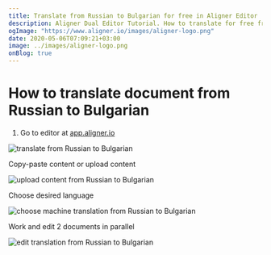 ```yaml
---
title: Translate from Russian to Bulgarian for free in Aligner Editor
description: Aligner Dual Editor Tutorial. How to translate for free from Russian to Bulgarian. Aligner is multilingual document management platform. 
ogImage: "https://www.aligner.io/images/aligner-logo.png"
date: 2020-05-06T07:09:21+03:00
image: ../images/aligner-logo.png
onBlog: true
---
```


# How to translate document from Russian to Bulgarian

1. Go to editor at [app.aligner.io](https://app.aligner.io "Aligner App web page")

![translate from Russian to Bulgarian](../aligner-blank-editor.png "translate from Russian to Bulgarian")

Copy-paste content or upload content

![upload content from Russian to Bulgarian](../aligner-uploaded-document.png "upload content from Russian to Bulgarian")

Choose desired language

![choose machine translation from Russian to Bulgarian](../aligner-language-dropdown.png "choose machine translation from Russian to Bulgarian")

Work and edit 2 documents in parallel

![edit translation from Russian to Bulgarian](../aligner-double-sitded-editor.png "edit translation from Russian to Bulgarian")

